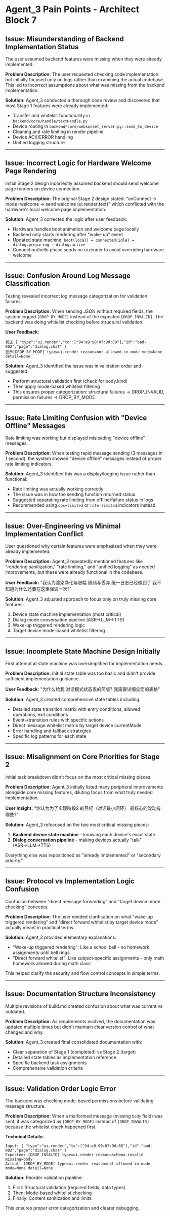 # Agent_3 Pain Points - Architect Block 7

## Issue: Misunderstanding of Backend Implementation Status
The user assumed backend features were missing when they were already implemented.

**Problem Description:**
The user requested checking code implementation but initially focused only on logs rather than examining the actual codebase. This led to incorrect assumptions about what was missing from the backend implementation.

**Solution:**
Agent_3 conducted a thorough code review and discovered that most Stage 1 features were already implemented:
- Transfer and whitelist functionality in `backend/core/handle/textHandle.py`
- Device routing in `backend/core/websocket_server.py::send_to_device`
- Cleaning and rate limiting in render pipeline
- Device ACK/ERROR handling
- Unified logging structure

---

## Issue: Incorrect Logic for Hardware Welcome Page Rendering
Initial Stage 2 design incorrectly assumed backend should send welcome page renders on device connection.

**Problem Description:**
The original Stage 2 design stated: "onConnect → mode=welcome → send welcome (ui.render:text)" which conflicted with the hardware's local welcome page implementation.

**Solution:**
Agent_3 corrected the logic after user feedback:
- Hardware handles boot animation and welcome page locally
- Backend only starts rendering after "wake-up" event
- Updated state machine: `boot(local) → connected(idle) → dialog.preparing → dialog.active`
- Connection/hello phase sends no ui.render to avoid overriding hardware welcome

---

## Issue: Confusion Around Log Message Classification
Testing revealed incorrect log message categorization for validation failures.

**Problem Description:**
When sending JSON without required fields, the system logged `[DROP_BY_MODE]` instead of the expected `[DROP_INVALID]`. The backend was doing whitelist checking before structural validation.

**User Feedback:**
```
发送 { "type":"ui.render","to":["94:a9:90:07:9d:88"],"id":"bad-002","page":"dialog.chat" } 
显示[DROP_BY_MODE] type=ui.render reason=not-allowed-in-mode mode=None detail=None
```

**Solution:**
Agent_3 identified the issue was in validation order and suggested:
- Perform structural validation first (check for body.kind)
- Then apply mode-based whitelist filtering
- This ensures proper categorization: structural failures → DROP_INVALID, permission failures → DROP_BY_MODE

---

## Issue: Rate Limiting Confusion with "Device Offline" Messages
Rate limiting was working but displayed misleading "device offline" messages.

**Problem Description:**
When testing rapid message sending (3 messages in 1 second), the system showed "device offline" messages instead of proper rate limiting indicators.

**Solution:**
Agent_3 identified this was a display/logging issue rather than functional:
- Rate limiting was actually working correctly
- The issue was in how the sending function returned status
- Suggested separating rate limiting from offline/failure status in logs
- Recommended using `qps=limited` or `rate-limited` indicators instead

---

## Issue: Over-Engineering vs Minimal Implementation Conflict
User questioned why certain features were emphasized when they were already implemented.

**Problem Description:**
Agent_3 repeatedly mentioned features like "rendering sanitization," "rate limiting," and "unified logging" as needed improvements, but these were already functional in the codebase.

**User Feedback:**
"我认为渲染净化与限幅 限频与丢弃 统一日志已经做到了 我不知道为什么还要在这里强调一次?"

**Solution:**
Agent_3 adjusted approach to focus only on truly missing core features:
1. Device state machine implementation (most critical)
2. Dialog mode conversation pipeline (ASR→LLM→TTS)
3. Wake-up triggered rendering logic
4. Target device mode-based whitelist filtering

---

## Issue: Incomplete State Machine Design Initially
First attempt at state machine was oversimplified for implementation needs.

**Problem Description:**
Initial state table was too basic and didn't provide sufficient implementation guidance.

**User Feedback:**
"为什么给我 对话模式状态表的简版? 我需要详细全面的表格"

**Solution:**
Agent_3 created comprehensive state tables including:
- Detailed state transition matrix with entry conditions, allowed operations, exit conditions
- Event→transition rules with specific actions
- Direct message whitelist matrix by target device currentMode
- Error handling and fallback strategies
- Specific log patterns for each state

---

## Issue: Misalignment on Core Priorities for Stage 2
Initial task breakdown didn't focus on the most critical missing pieces.

**Problem Description:**
Agent_3 initially listed many peripheral improvements alongside core missing features, diluting focus from what truly needed implementation.

**User Insight:**
"你认为为了实现阶段2 的目标（对话最小闭环） 最核心的改动有哪些?"

**Solution:**
Agent_3 refocused on the two most critical missing pieces:
1. **Backend device state machine** - knowing each device's exact state
2. **Dialog conversation pipeline** - making devices actually "talk" (ASR→LLM→TTS)

Everything else was repositioned as "already implemented" or "secondary priority."

---

## Issue: Protocol vs Implementation Logic Confusion  
Confusion between "direct message forwarding" and "target device mode checking" concepts.

**Problem Description:**
The user needed clarification on what "wake-up triggered rendering" and "direct forward whitelist by target device mode" actually meant in practical terms.

**Solution:**
Agent_3 provided elementary explanations:
- "Wake-up triggered rendering": Like a school bell - no homework assignments until bell rings
- "Direct forward whitelist": Like subject-specific assignments - only math homework allowed during math class

This helped clarify the security and flow control concepts in simple terms.

---

## Issue: Documentation Structure Inconsistency
Multiple revisions of build.md created confusion about what was current vs outdated.

**Problem Description:**
As requirements evolved, the documentation was updated multiple times but didn't maintain clear version control of what changed and why.

**Solution:**
Agent_3 created final consolidated documentation with:
- Clear separation of Stage 1 (completed) vs Stage 2 (target)
- Detailed state tables as implementation reference
- Specific backend task assignments
- Comprehensive validation criteria

---

## Issue: Validation Order Logic Error
The backend was checking mode-based permissions before validating message structure.

**Problem Description:**
When a malformed message (missing `body` field) was sent, it was categorized as `[DROP_BY_MODE]` instead of `[DROP_INVALID]` because the whitelist check happened first.

**Technical Details:**
```
Input: { "type":"ui.render","to":["94:a9:90:07:9d:88"],"id":"bad-002","page":"dialog.chat" }
Expected: [DROP_INVALID] type=ui.render reason=schema-invalid missing=body
Actual: [DROP_BY_MODE] type=ui.render reason=not-allowed-in-mode mode=None detail=None
```

**Solution:**
Reorder validation pipeline:
1. First: Structural validation (required fields, data types)
2. Then: Mode-based whitelist checking
3. Finally: Content sanitization and limits

This ensures proper error categorization and clearer debugging.
